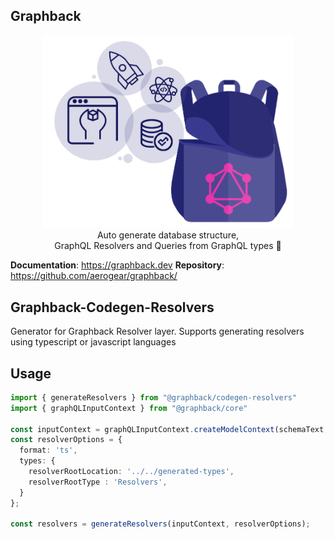 ## Graphback

<p align="center">
  <img width="400" src="https://github.com/aerogear/graphback/raw/master/website/static/img/graphback.png">
  <br/>
  Auto generate database structure, <br/>
  GraphQL Resolvers and Queries from GraphQL types 🚀
</p>

**Documentation**: https://graphback.dev
**Repository**: https://github.com/aerogear/graphback/

## Graphback-Codegen-Resolvers 

Generator for Graphback Resolver layer.
Supports generating resolvers using typescript or javascript languages
## Usage

```ts
import { generateResolvers } from "@graphback/codegen-resolvers"
import { graphQLInputContext } from "@graphback/core"

const inputContext = graphQLInputContext.createModelContext(schemaText, {})
const resolverOptions = {
  format: 'ts',
  types: {
    resolverRootLocation: '../../generated-types',
    resolverRootType : 'Resolvers',
  }
};

const resolvers = generateResolvers(inputContext, resolverOptions);
```
